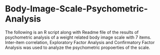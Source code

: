 # Body-Image-Scale-Psychometric-Analysis
The following is an R script along with Readme file of the results of psychometric analysis of a weight related body image scale with 7 items. Inter-item correlation, Exploratory Factor Analysis and Confirmatory Factor Analysis was used to analyze the psychometric propoerties of the scale.
